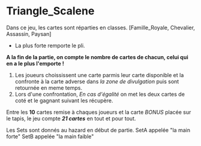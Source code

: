 # Triangle_Scalene

Dans ce jeu, les cartes sont réparties en classes. [Famille_Royale, Chevalier, Assassin, Paysan]
- La plus forte remporte le pli.

**A la fin de la partie, on compte le nombre de cartes de chacun, celui qui en a le plus l'emporte !**

 1. Les joueurs choississent une carte parmis leur carte disponible et la confronte à la carte adverse dans *la zone de divulgation* puis sont retournée en meme temps.
 2. Lors d'une confrontation, *En cas d'égalité* on met les deux cartes de coté et le gagnant suivant les récupère.

Entre les **10** cartes remise à chaques joueurs et la carte *BONUS* placée sur le tapis, le jeu compte ***21 cartes*** en tout et pour tout.

Les Sets sont donnés au hazard en début de partie.
SetA appelée "la main forte"
SetB appelée "la main faible"



